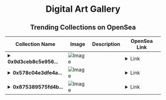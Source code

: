 <div align="center">

# Digital Art Gallery

## Trending Collections on OpenSea

| Collection Name                       | Image                                                                                     | Description                       | OpenSea Link                                                                                          |
|---------------------------------------|-------------------------------------------------------------------------------------------|-----------------------------------|--------------------------------------------------------------------------------------------------------|
| **<details><summary>0x9d3ceb8c5e956...</summary>0x9d3ceb8c5e956ea705f41fe21e10402f5efbe6cb</details>** | ![Image](https://i.seadn.io/s/raw/files/6d6c40301d2611138f9a5f3662c67d46.jpg?w=500&auto=format?w=200&auto=format) |  | <details><summary>Link</summary>[0x9d3ceb8c5e956ea705f41fe21e10402f5efbe6cb](https://opensea.io/collection/0x9d3ceb8c5e956ea705f41fe21e10402f5efbe6cb)</details> |
| **<details><summary>0x578c04e3dfe4a...</summary>0x578c04e3dfe4ad68a927ec04f836431dc6037f45</details>** | ![Image](https://i.seadn.io/s/raw/files/162322bcc2cd46ecd1b68b689e4fabed.jpg?w=500&auto=format?w=200&auto=format) |  | <details><summary>Link</summary>[0x578c04e3dfe4ad68a927ec04f836431dc6037f45](https://opensea.io/collection/0x578c04e3dfe4ad68a927ec04f836431dc6037f45)</details> |
| **<details><summary>0x875389575fd4b...</summary>0x875389575fd4b59a647214cbed08764add731e8c</details>** | ![Image](https://i.seadn.io/s/raw/files/6d0594b4a1e7dafb566c2a563176d680.jpg?w=500&auto=format?w=200&auto=format) |  | <details><summary>Link</summary>[0x875389575fd4b59a647214cbed08764add731e8c](https://opensea.io/collection/0x875389575fd4b59a647214cbed08764add731e8c)</details> |

</div>